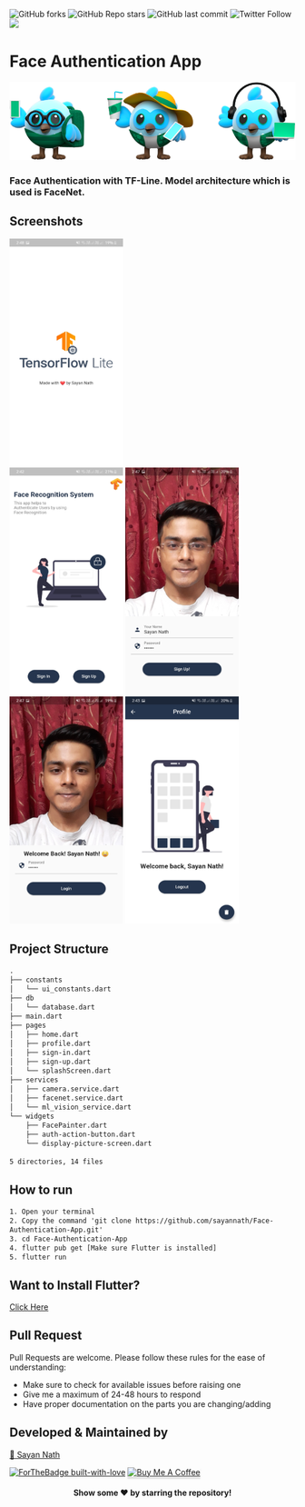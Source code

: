 ![GitHub forks](https://img.shields.io/github/forks/sayannath/Face-Authentication-App?style=for-the-badge)
![GitHub Repo stars](https://img.shields.io/github/stars/sayannath/Face-Authentication-App?style=for-the-badge)
![GitHub last commit](https://img.shields.io/github/last-commit/sayannath/Face-Authentication-App?style=for-the-badge)
![Twitter Follow](https://img.shields.io/twitter/follow/SayanNa20204009?style=for-the-badge)
<a href="https://github.com/sayannath/Face-Authentication-App/graphs/contributors">
  <img src="https://contrib.rocks/image?repo=sayannath/Face-Authentication-App" />
</a>

# Face Authentication App
<img src="screenshots/git_dashes.png">

### Face Authentication with TF-Line. Model architecture which is used is FaceNet.

## Screenshots
<p>
    <img height=400 width=200 src="screenshots/one.jpeg"><br>
    <img height=400 width=200 src="screenshots/two.jpeg">
    <img height=400 width=200 src="screenshots/three.jpeg"><br>
    <img height=400 width=200 src="screenshots/four.jpeg">
    <img height=400 width=200 src="screenshots/five.jpeg">
</p>

## Project Structure
```
.
├── constants
│   └── ui_constants.dart
├── db
│   └── database.dart
├── main.dart
├── pages
│   ├── home.dart
│   ├── profile.dart
│   ├── sign-in.dart
│   ├── sign-up.dart
│   └── splashScreen.dart
├── services
│   ├── camera.service.dart
│   ├── facenet.service.dart
│   └── ml_vision_service.dart
└── widgets
    ├── FacePainter.dart
    ├── auth-action-button.dart
    └── display-picture-screen.dart

5 directories, 14 files
```

## How to run
```
1. Open your terminal
2. Copy the command 'git clone https://github.com/sayannath/Face-Authentication-App.git'
3. cd Face-Authentication-App
4. flutter pub get [Make sure Flutter is installed]
5. flutter run
```
## Want to Install Flutter?
[Click Here](https://flutter.dev/docs/get-started/install)

## Pull Request

Pull Requests are welcome. Please follow these rules for the ease of understanding:
* Make sure to check for available issues before raising one
* Give me a maximum of 24-48 hours to respond
* Have proper documentation on the parts you are changing/adding

## Developed & Maintained by

[👨 Sayan Nath](https://sayannath.biz/)

[![ForTheBadge built-with-love](http://ForTheBadge.com/images/badges/built-with-love.svg)](https://github.com/sayannath)
<a href="https://www.buymeacoffee.com/sayannath235" target="_blank"><img src="https://www.buymeacoffee.com/assets/img/custom_images/orange_img.png" alt="Buy Me A Coffee" style="height: 41px !important;width: 174px !important;box-shadow: 0px 3px 2px 0px rgba(190, 190, 190, 0.5) !important;-webkit-box-shadow: 0px 3px 2px 0px rgba(190, 190, 190, 0.5) !important;" ></a>

<div align="center">
  
#### Show some ❤️ by starring the repository!
</div>
